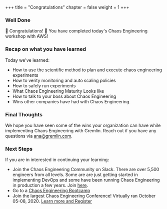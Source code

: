 +++
title = "Congratulations"
chapter = false
weight = 1
+++

### Well Done

🎉 Congratulations! 🎉 You have completed today's Chaos Engineering workshop with AWS! 

### Recap on what you have learned
Today we've learned:

+ How to use the scientific method to plan and execute chaos engineering experiments
+ How to verity monitoring and auto scaling policies
+ How to safely run experiments 
+ What Chaos Engineering Maturity Looks like 
+ How to talk to your boss about Chaos Engineering 
+ Wins other companies have had with Chaos Engineering. 

### Final Thoughts
We hope you have seen some of the wins your organization can have while implementing Chaos Engineering with Gremlin. Reach out if you have any questions via ana@gremlin.com.


### Next Steps
If you are in interested in continuing your learning: 

+ Join the Chaos Engineering Community on Slack. There are over 5,500 engineers from all levels. Some are are just getting started in implementing DevOps and some have been running Chaos Engineering in production a few years. Join [here](https://www.gremlin.com/slack/).
+ Go to a [Chaos Engineering Bootcamp](https://www.gremlin.com/bootcamps/)
+ Join the largest Chaos Engineering Conference! Virtually ran October 05-08, 2020. [Learn more and Register](http://chaosconf.io/)


